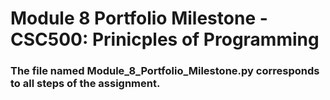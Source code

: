 # Module 8 Portfolio Milestone - CSC500: Prinicples of Programming

### The file named **Module_8_Portfolio_Milestone.py** corresponds to all steps of the assignment. 

